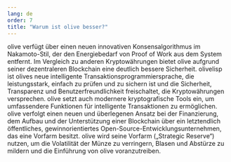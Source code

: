 ```yaml
---
lang: de
order: 7
title: "Warum ist olive besser?"
---
```


olive verfügt über einen neuen innovativen Konsensalgorithmus im Nakamoto-Stil, der den Energiebedarf von Proof of Work aus dem System entfernt. Im Vergleich zu anderen Kryptowährungen bietet olive aufgrund seiner dezentraleren Blockchain eine deutlich bessere Sicherheit. olivelisp ist olives neue intelligente Transaktionsprogrammiersprache, die leistungsstark, einfach zu prüfen und zu sichern ist und die Sicherheit, Transparenz und Benutzerfreundlichkeit freischaltet, die Kryptowährungen versprechen. olive setzt auch modernere kryptografische Tools ein, um umfassendere Funktionen für intelligente Transaktionen zu ermöglichen. olive verfolgt einen neuen und überlegenen Ansatz bei der Finanzierung, dem Aufbau und der Unterstützung einer Blockchain über ein letztendlich öffentliches, gewinnorientiertes Open-Source-Entwicklungsunternehmen, das eine Vorfarm besitzt. olive wird seine Vorfarm („Strategic Reserve“) nutzen, um die Volatilität der Münze zu verringern, Blasen und Abstürze zu mildern und die Einführung von olive voranzutreiben.
